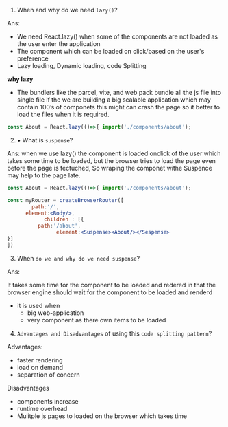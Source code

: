 1)  When and why do we need `lazy()`?

Ans:

- We need React.lazy() when some of the components are not loaded as the user enter the application
- The component which can be loaded on click/based on the user's preference
- Lazy loading, Dynamic loading, code Splitting

**why lazy**

- The bundlers like the parcel, vite, and web pack bundle all the js file into single file if the we are building a big scalable application which may contain 100’s of componets this might can crash the page so it better to load the files when it is required.

```jsx
const About = React.lazy(()=>{ import('./components/about');

```

2) • What is `suspense`?

Ans: when we use lazy() the component is loaded onclick of the user which takes some time to be loaded, but the browser tries to load the page even before the page is fectuched, So wraping the componet withe Suspence may help to the page late.

```jsx
const About = React.lazy(()=>{ import('./components/about');

const myRouter = createBrowserRouter([
		path:'/',
	  element:<Body/>,
			children : [{
	      path:'/about',
				element:<Suspense><About/></Sespense>
}]
])
```

3) When `do we and why do we need suspense`?

Ans: 

It takes some time for the component to be loaded and redered in that the browser engine should wait for the component to be loaded and renderd 

- it is used when
    - big web-application
    - very component as there own items to be loaded
    

4) `Advantages and Disadvantages` of using this `code splitting pattern`?

Advantages:

- faster rendering
- load on demand
- separation of concern

Disadvantages

- components increase
- runtime overhead
- Mulitple js pages to loaded on  the browser which takes time
